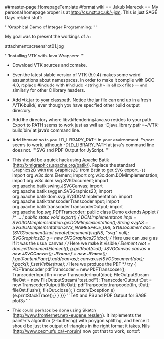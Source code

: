 ##master-page:HomepageTemplate
#format wiki
== Jakub Marecek ==
My personal homepage proper is at http://cs.nott.ac.uk/~jxm. This is just SAGE Days related stuff:

'''Graphical Demo of Integer Programming: '''

My goal was to present the workings of a :

attachment:screenshot01.jpg

'''Installing VTK with Java Wrappers: '''

 * Download VTK sources and ccmake.
 * Even the latest stable version of VTK (5.0.4) makes some weird assumptions about namespaces. In order to make it compile with GCC 4.3, replace #include <string> with  #include <string.h> in all cxx files -- and similarly for other C library headers.
 * Add vtk.jar to your classpath. Notice the jar file can end up in a fresh /VTK-build/, even though you have specified other build output directory.
 * Add the directory where libvtkRenderingJava.so resides to your path. Export to PATH seems to work just as well as -Djava.library.path=~/VTK-build/bin/ at java's command line.
 * Add libmawt.so to you LD_LIBRARY_PATH in your environment. Export seems to work, although -DLD_LIBRARY_PATH at java's command line does not.
'''SVG and PDF Output for JyScript. '''

 * This should be a quick hack using Apache Batik (http://xmlgraphics.apache.org/batik/). Replace the standard Graphics2D with the Graphics2D from Batik to get SVG export.
{{{
import org.w3c.dom.Element;
import org.w3c.dom.DOMImplementation;
import org.w3c.dom.svg.SVGDocument;
import org.apache.batik.swing.JSVGCanvas;
import org.apache.batik.svggen.SVGGraphics2D;
import org.apache.batik.dom.svg.SVGDOMImplementation;
import org.apache.batik.transcoder.TranscoderInput;
import org.apache.batik.transcoder.TranscoderOutput;
import org.apache.fop.svg.PDFTranscoder;
public class Demo extends Applet {
 /* ... */
 public static void export() {
   DOMImplementation impl = SVGDOMImplementation.getDOMImplementation();
   String svgNS = SVGDOMImplementation.SVG_NAMESPACE_URI;
   SVGDocument doc = (SVGDocument)impl.createDocument(svgNS, "svg", null);
   SVGGraphics2D g = new SVGGraphics2D(doc);
   /* Here use can use g as if it was the usual canvas */
   /* Here we make it visible */
   Element root = doc.getDocumentElement();
   g.getRoot(root);
   JSVGCanvas canvas = new JSVGCanvas();
   JFrame f = new JFrame();
   f.getContentPane().add(canvas);
   canvas.setSVGDocument(doc);
   f.pack();
   f.setVisible(true);
   /* Here we produce the PDF */
   try {
     PDFTranscoder pdfTranscoder = new PDFTranscoder();
     TranscoderInput tIn = new TranscoderInput(doc);
     FileOutputStream fileOut = new FileOutputStream("test.pdf");
     TranscoderOutput tOut = new TranscoderOutput(fileOut); pdfTranscoder.transcode(tIn, tOut); fileOut.flush(); fileOut.close();
    } catch(Exception e) {e.printStackTrace();}
 }
}}}
'''TeX and PS and PDF Output for SAGE plot3s '''

 * This could perhaps be done using Sketch (http://www.frontiernet.net/~eugene.ressler/). It implements the painter's algorithm (z-buffering) with polygon splitting, and hence it should be just the output of triangles in the right format it takes. Nils (http://www.cecm.sfu.ca/~nbruin) now got that to work, sortof:
